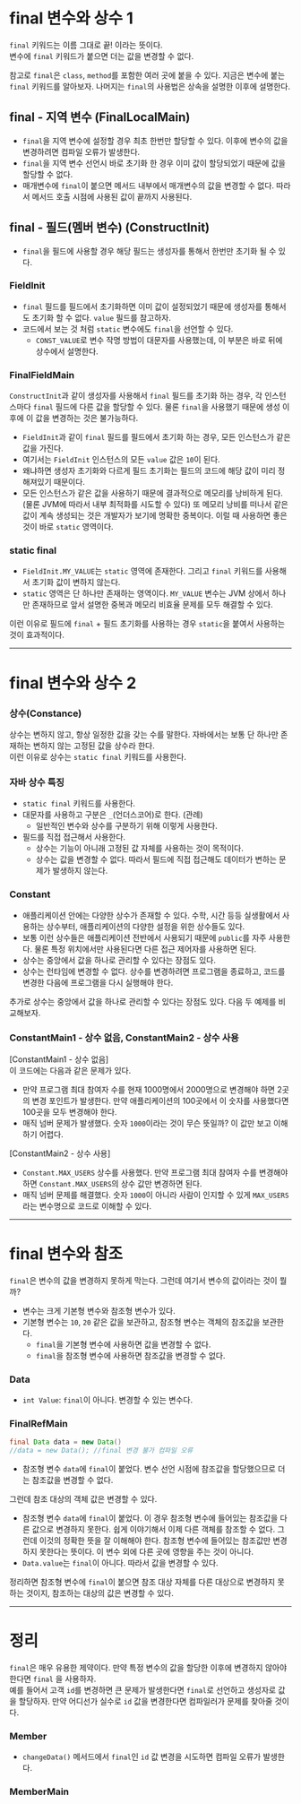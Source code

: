 # final 변수와 상수 1
`final` 키워드는 이름 그대로 끝! 이라는 뜻이다. <br/>
변수에 `final` 키워드가 붙으면 더는 값을 변경할 수 없다.

참고로 `final`은 `class`, `method`를 포함한 여러 곳에 붙을 수 있다. 지금은 변수에 붙는 `final`
키워드를 알아보자. 나머지는 `final`의 사용법은 상속을 설명한 이후에 설명한다.

## final - 지역 변수 (FinalLocalMain)
- `final`을 지역 변수에 설정할 경우 최초 한번만 할당할 수 있다. 이후에 변수의 값을 변경하려면 컴파일
오류가 발생한다.
- `final`을 지역 변수 선언시 바로 초기화 한 경우 이미 값이 할당되었기 때문에 값을 할당할 수 없다.
- 매개변수에 `final`이 붙으면 메서드 내부에서 매개변수의 값을 변경할 수 없다. 따라서 메서드 호출 시점에
사용된 값이 끝까지 사용된다.

## final - 필드(멤버 변수) (ConstructInit)
- `final`을 필드에 사용할 경우 해당 필드는 생성자를 통해서 한번만 초기화 될 수 있다.

### FieldInit
- `final` 필드를 필드에서 초기화하면 이미 값이 설정되었기 때문에 생성자를 통해서도 초기화 할 수 없다.
`value` 필드를 참고하자.
- 코드에서 보는 것 처럼 `static` 변수에도 `final`을 선언할 수 있다.
  - `CONST_VALUE`로 변수 작명 방법이 대문자를 사용했는데, 이 부분은 바로 뒤에 상수에서 설명한다.

### FinalFieldMain
`ConstructInit`과 같이 생성자를 사용해서 `final` 필드를 초기화 하는 경우, 각 인스턴스마다 
`final` 필드에 다른 값을 할당할 수 있다. 물론 `final`을 사용했기 때문에 생성 이후에 이 값을
변경하는 것은 불가능하다.
- `FieldInit`과 같이 `final` 필드를 필드에서 초기화 하는 경우, 모든 인스턴스가 같은 값을 가진다.
- 여기서는 `FieldInit` 인스턴스의 모든 `value` 값은 `10`이 된다.
- 왜냐하면 생성자 초기화와 다르게 필드 초기화는 필드의 코드에 해당 값이 미리 정해져있기 때문이다.
- 모든 인스턴스가 같은 값을 사용하기 때문에 결과적으로 메모리를 낭비하게 된다. (물론 JVM에 따라서
내부 최적화를 시도할 수 있다) 또 메모리 낭비를 떠나서 같은 값이 계속 생성되는 것은 개발자가 보기에
명확한 중복이다. 이럴 때 사용하면 좋은 것이 바로 `static` 영역이다.

### static final
- `FieldInit.MY_VALUE`는 `static` 영역에 존재한다. 그리고 `final` 키워드를 사용해서 초기화
값이 변하지 않는다.
- `static` 영역은 단 하나만 존재하는 영역이다. `MY_VALUE` 변수는 JVM 상에서 하나만 존재하므로
앞서 설명한 중복과 메모리 비효율 문제를 모두 해결할 수 있다.

이런 이유로 필드에 `final` + 필드 초기화를 사용하는 경우 `static`을 붙여서 사용하는 것이 효과적이다.

---

# final 변수와 상수 2
### 상수(Constance)
상수는 변하지 않고, 항상 일정한 값을 갖는 수를 말한다. 자바에서는 보통 단 하나만 존재하는 변하지 않는
고정된 값을 상수라 한다. <br/>
이런 이유로 상수는 `static final` 키워드를 사용한다.

### 자바 상수 특징
- `static final` 키워드를 사용한다.
- 대문자를 사용하고 구분은 `_`(언더스코어)로 한다. (관례)
  - 일반적인 변수와 상수를 구분하기 위해 이렇게 사용한다.
- 필드를 직접 접근해서 사용한다.
  - 상수는 기능이 아니래 고정된 값 자체를 사용하는 것이 목적이다.
  - 상수는 값을 변경할 수 없다. 따라서 필드에 직접 접근해도 데이터가 변하는 문제가 발생하지 않는다.

### Constant
- 애플리케이션 안에는 다양한 상수가 존재할 수 있다. 수학, 시간 등등 실생활에서 사용하는 상수부터,
애플리케이션의 다양한 설정을 위한 상수들도 있다.
- 보통 이런 상수들은 애플리케이션 전반에서 사용되기 때문에 `public`를 자주 사용한다. 물론 특정
위치에서만 사용된다면 다른 접근 제어자를 사용하면 된다.
- 상수는 중앙에서 값을 하나로 관리할 수 있다는 장점도 있다.
- 상수는 런타임에 변경할 수 없다. 상수를 변경하려면 프로그램을 종료하고, 코드를 변경한 다음에 프로그램을
다시 실행해야 한다.

추가로 상수는 중앙에서 값을 하나로 관리할 수 있다는 장점도 있다. 다음 두 예제를 비교해보자.
### ConstantMain1 - 상수 없음, ConstantMain2 - 상수 사용
[ConstantMain1 - 상수 없음] <br/>
이 코드에는 다음과 같은 문제가 있다.
- 만약 프로그램 최대 참여자 수를 현재 1000명에서 2000명으로 변경해야 하면 2곳의 변경 포인트가 발생한다.
만약 애플리케이션의 100곳에서 이 숫자를 사용했다면 100곳을 모두 변경해야 한다.
- 매직 넘버 문제가 발생했다. 숫자 `1000`이라는 것이 무슨 뜻일까? 이 값만 보고 이해하기 어렵다.

[ConstantMain2 - 상수 사용]
- `Constant.MAX_USERS` 상수를 사용했다. 만약 프로그램 최대 참여자 수를 변경해야 하면
`Constant.MAX_USERS`의 상수 값만 변경하면 된다.
- 매직 넘버 문제를 해결했다. 숫자 `1000`이 아니라 사람이 인지할 수 있게 `MAX_USERS`라는 변수명으로
코드로 이해할 수 있다.

---

# final 변수와 참조
`final`은 변수의 값을 변경하지 못하게 막는다. 그런데 여기서 변수의 값이라는 것이 뭘까?
- 변수는 크게 기본형 변수와 참조형 변수가 있다.
- 기본형 변수는 `10`, `20` 같은 값을 보관하고, 참조형 변수는 객체의 참조값을 보관한다.
  - `final`을 기본형 변수에 사용하면 값을 변경할 수 없다.
  - `final`을 참조형 변수에 사용하면 참조값을 변경할 수 없다.

### Data
- `int Value`: `final`이 아니다. 변경할 수 있는 변수다.

### FinalRefMain
```java
final Data data = new Data()
//data = new Data(); //final 변경 불가 컴파일 오류
```
- 참조형 변수 `data`에 `final`이 붙었다. 변수 선언 시점에 참조값을 할당했으므로 더는 참조값을
변경할 수 없다.

그런데 참조 대상의 객체 값은 변경할 수 있다.
- 참조형 변수 `data`에 `final`이 붙었다. 이 경우 참조형 변수에 들어있는 참조값을 다른 값으로
변경하지 못한다. 쉽게 이야기해서 이제 다른 객체를 참조할 수 없다. 그런데 이것의 정확한 뜻을 잘
이해해야 한다. 참조형 변수에 들어있는 참조값만 변경하지 못한다는 뜻이다. 이 변수 외에 다른 곳에
영향을 주는 것이 아니다.
- `Data.value`는 `final`이 아니다. 따라서 값을 변경할 수 있다.

정리하면 참조형 변수에 `final`이 붙으면 참조 대상 자체를 다른 대상으로 변경하지 못하는 것이지,
참조하는 대상의 값은 변경할 수 있다.

---

# 정리
`final`은 매우 유용한 제약이다. 만약 특정 변수의 값을 할당한 이후에 변경하지 않아야 한다면 `final`
을 사용하자. <br/>
예를 들어서 고객 `id`를 변경하면 큰 문제가 발생한다면 `final`로 선언하고 생성자로 값을 할당하자.
만약 어디선가 실수로 `id` 값을 변경한다면 컴파일러가 문제를 찾아줄 것이다.

### Member
- `changeData()` 메서드에서 `final`인 `id` 값 변경을 시도하면 컴파일 오류가 발생한다.

### MemberMain